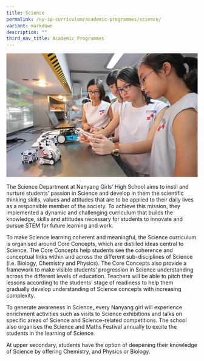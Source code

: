 ```yaml
---
title: Science
permalink: /ny-ip-curriculum/academic-programmes/science/
variant: markdown
description: ""
third_nav_title: Academic Programmes
---
```

<img src="/images/sci01.jpg">

The Science Department at Nanyang Girls’ High School aims to instil and nurture students’ passion in Science and develop in them the scientific thinking skills, values and attitudes that are to be applied to their daily lives as a responsible member of the society. To achieve this mission, they implemented a dynamic and challenging curriculum that builds the knowledge, skills and attitudes necessary for students to innovate and pursue STEM for future learning and work. 

To make Science learning coherent and meaningful, the Science curriculum is organised around Core Concepts, which are distilled ideas central to Science. The Core Concepts help students see the coherence and conceptual links within and across the different sub-disciplines of Science (i.e. Biology, Chemistry and Physics). The Core Concepts also provide a framework to make visible students’ progression in Science understanding across the different levels of education. Teachers will be able to pitch their lessons according to the students’ stage of readiness to help them gradually develop understanding of Science concepts with increasing complexity.

To generate awareness in Science, every Nanyang girl will experience enrichment activities such as visits to Science exhibitions and talks on specific areas of Science and Science-related competitions. The school also organises the Science and Maths Festival annually to excite the students in the learning of Science.

At upper secondary, students have the option of deepening their knowledge of Science by offering Chemistry, and Physics or Biology.